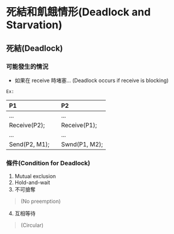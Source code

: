 # 死結和飢餓情形(Deadlock and Starvation)

## 死結(Deadlock)
### 可能發生的情況
* 如果在 receive  時堵塞... (Deadlock occurs if receive is blocking)

`Ex:`
 
|P1| |P2|
|:---|---|:---|
|...| |...|
|Receive(P2);| |Receive(P1);|
|...| |...|
|Send(P2, M1);| |Swnd(P1, M2);|

### 條件(Condition for Deadlock)
1. Mutual exclusion
2. Hold-and-wait
3. 不可搶奪
> (No preemption)
4. 互相等待
> (Circular)
